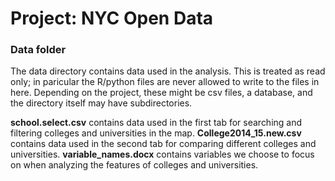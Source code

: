 # Project: NYC Open Data
### Data folder

The data directory contains data used in the analysis. This is treated as read only; in paricular the R/python files are never allowed to write to the files in here. Depending on the project, these might be csv files, a database, and the directory itself may have subdirectories.

**school.select.csv** contains data used in the first tab for searching and filtering colleges and universities in the map. 
**College2014_15.new.csv** contains data used in the second tab for comparing different colleges and universities. 
**variable_names.docx** contains variables we choose to focus on when analyzing the features of colleges and universities.
